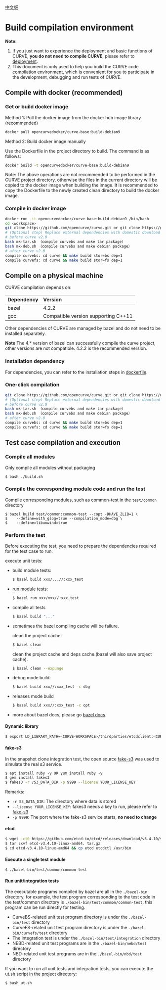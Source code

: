 [中文版](../cn/build_and_run.md)

# Build compilation environment

**Note:**
1. If you just want to experience the deployment and basic functions of CURVE, **you do not need to compile CURVE**, please refer to [deployment](https://github.com/opencurve/curveadm/wiki).
2. This document is only used to help you build the CURVE code compilation environment, which is convenient for you to participate in the development, debugging and run tests of CURVE.

## Compile with docker (recommended)

### Get or build docker image

Method 1: Pull the docker image from the docker hub image library (recommended)

```bash
docker pull opencurvedocker/curve-base:build-debian9
```

Method 2: Build docker image manually

Use the Dockerfile in the project directory to build. The command is as follows:

```bash
docker build -t opencurvedocker/curve-base:build-debian9
```

Note: The above operations are not recommended to be performed in the CURVE project directory, otherwise the files in the current directory will be copied to the docker image when building the image. It is recommended to copy the Dockerfile to the newly created clean directory to build the docker image.

### Compile in docker image

```bash
docker run -it opencurvedocker/curve-base:build-debian9 /bin/bash
cd <workspace>
git clone https://github.com/opencurve/curve.git or git clone https://gitee.com/mirrors/curve.git
# (Optional step) Replace external dependencies with domestic download points or mirror warehouses, which can speed up compilation： bash replace-curve-repo.sh
# before curve v2.0
bash mk-tar.sh （compile curvebs and make tar package）
bash mk-deb.sh （compile curvebs and make debian package）
# after curve v2.0
compile curvebs: cd curve && make build stor=bs dep=1
compile curvefs: cd curve && make build stor=fs dep=1
```

## Compile on a physical machine

CURVE compilation depends on:

| Dependency | Version |
|:-- |:-- |
| bazel | 4.2.2 |
| gcc   | Compatible version supporting C++11 |

Other dependencies of CURVE are managed by bazel and do not need to be installed separately.

**Note** The 4.* version of bazel can successfully compile the curve project, other versions are not compatible.
4.2.2 is the recommended version.

### Installation dependency

For dependencies, you can refer to the installation steps in [dockerfile](../../docker/debian9/compile/Dockerfile).

### One-click compilation

```bash
git clone https://github.com/opencurve/curve.git or git clone https://gitee.com/mirrors/curve.git
# (Optional step) Replace external dependencies with domestic download points or mirror warehouses, which can speed up compilation： bash replace-curve-repo.sh
# before curve v2.0
bash mk-tar.sh （compile curvebs and make tar package）
bash mk-deb.sh （compile curvebs and make debian package）
# after curve v2.0
compile curvebs: cd curve && make build stor=bs dep=1
compile curvefs: cd curve && make build stor=fs dep=1
```

## Test case compilation and execution

### Compile all modules

Only compile all modules without packaging

```
$ bash ./build.sh
```

### Compile the corresponding module code and run the test

Compile corresponding modules, such as common-test in the `test/common` directory

```
$ bazel build test/common:common-test --copt -DHAVE_ZLIB=1 \
$    --define=with_glog=true --compilation_mode=dbg \
$    --define=libunwind=true
```

### Perform the test

Before executing the test, you need to prepare the dependencies required for the test case to run:

execute unit tests:
- build module tests:
  ```bash
  $ bazel build xxx/...//:xxx_test
  ```

- run module tests:

  ```bash
  $ bazel run xxx/xxx//:xxx_test
  ```

- compile all tests

  ```bash
  $ bazel build "..."
  ```

- sometimes the bazel compiling cache will be failure.

  clean the project cache:
  ```bash
  $ bazel clean
  ```

  clean the project cache and deps cache.(bazel will also save project cache).
  ```bash
  $ bazel clean --expunge
  ```

- debug mode build:
  ```bash
  $ bazel build xxx//:xxx_test -c dbg
  ```

- releases mode build
  ```bash
  $ bazel build xxx//:xxx_test -c opt
  ```

- more about bazel docs, please go [bazel docs](https://bazel.build/docs).

#### Dynamic library

```bash
$ export LD_LIBRARY_PATH=<CURVE-WORKSPACE>/thirdparties/etcdclient:<CURVE-WORKSPACE>/thirdparties/aws-sdk/usr/lib:/usr/local/lib:${LD_LIBRARY_PATH}
```

#### fake-s3

In the snapshot clone integration test, the open source [fake-s3](https://github.com/jubos/fake-s3) was used to simulate the real s3 service.

```bash
$ apt install ruby ​​-y OR yum install ruby ​​-y
$ gem install fakes3
$ fakes3 -r /S3_DATA_DIR -p 9999 --license YOUR_LICENSE_KEY
```

Remarks:

- `-r S3_DATA_DIR`: The directory where data is stored
- `--license YOUR_LICENSE_KEY`: fakes3 needs a key to run, please refer to [fake-s3](https://github.com/jubos/fake-s3)
- `-p 9999`: The port where the fake-s3 service starts, **no need to change**

#### etcd

```bash
$ wget -ct0 https://github.com/etcd-io/etcd/releases/download/v3.4.10/$ etcd-v3.4.10-linux-amd64.tar.gz
$ tar zxvf etcd-v3.4.10-linux-amd64. tar.gz
$ cd etcd-v3.4.10-linux-amd64 && cp etcd etcdctl /usr/bin
```

#### Execute a single test module

```
$ ./bazel-bin/test/common/common-test
```

#### Run unit/integration tests

The executable programs compiled by bazel are all in the `./bazel-bin` directory, for example, the test program corresponding to the test code in the test/common directory is `./bazel-bin/test/common/common-test`, this program can be run directly for testing.
- CurveBS-related unit test program directory is under the `./bazel-bin/test` directory
- CurveFS-related unit test program directory is under the `./bazel-bin/curvefs/test` directory
- The integration test is under the `./bazel-bin/test/integration` directory
- NEBD-related unit test programs are in the `./bazel-bin/nebd/test` directory
- NBD-related unit test programs are in the `./bazel-bin/nbd/test` directory

If you want to run all unit tests and integration tests, you can execute the ut.sh script in the project directory:

```bash
$ bash ut.sh
```
